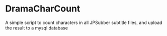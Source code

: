 # DramaCharCount
A simple script to count characters in all JPSubber subtitle files, and upload the result to a mysql database
